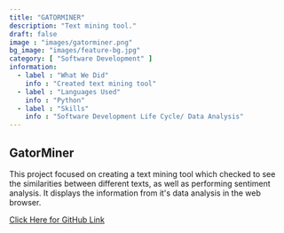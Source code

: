```yaml
---
title: "GATORMINER"
description: "Text mining tool."
draft: false
image : "images/gatorminer.png"
bg_image: "images/feature-bg.jpg"
category: [ "Software Development" ]
information:
  - label : "What We Did"
    info : "Created text mining tool"
  - label : "Languages Used"
    info : "Python"
  - label : "Skills"
    info : "Software Development Life Cycle/ Data Analysis"
---
```


## GatorMiner

This project focused on creating a text mining tool which checked to see the similarities between different texts, as well as performing sentiment analysis. It displays the information from it's data analysis in the web browser.

[Click Here for GitHub Link](https://github.com/Allegheny-Ethical-CS/GatorMiner)